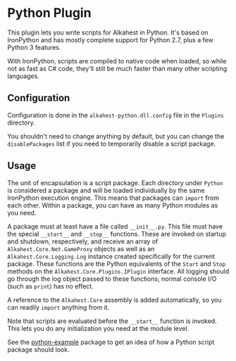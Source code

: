 # Python Plugin

This plugin lets you write scripts for Alkahest in Python. It's based on
IronPython and has mostly complete support for Python 2.7, plus a few Python 3
features.

With IronPython, scripts are compiled to native code when loaded, so while not
as fast as C# code, they'll still be much faster than many other scripting
languages.

## Configuration

Configuration is done in the `alkahest-python.dll.config` file in the `Plugins`
directory.

You shouldn't need to change anything by default, but you can change the
`disablePackages` list if you need to temporarily disable a script package.

## Usage

The unit of encapsulation is a script package. Each directory under `Python` is
considered a package and will be loaded individually by the same IronPython
execution engine. This means that packages can `import` from each other. Within
a package, you can have as many Python modules as you need.

A package must at least have a file called `__init__.py`. This file must have
the special `__start__` and `__stop__` functions. These are invoked on startup
and shutdown, respectively, and receive an array of
`Alkahest.Core.Net.GameProxy` objects as well as an `Alkahest.Core.Logging.Log`
instance created specifically for the current package. These functions are the
Python equivalents of the `Start` and `Stop` methods on the
`Alkahest.Core.Plugins.IPlugin` interface. All logging should go through the log
object passed to these functions; normal console I/O (such as `print`) has no
effect.

A reference to the `Alkahest.Core` assembly is added automatically, so you can
readily `import` anything from it.

Note that scripts are evaluated before the `__start__` function is invoked. This
lets you do any initialization you need at the module level.

See the
[python-example](https://github.com/tera-alkahest/alkahest-python-example)
package to get an idea of how a Python script package should look.
